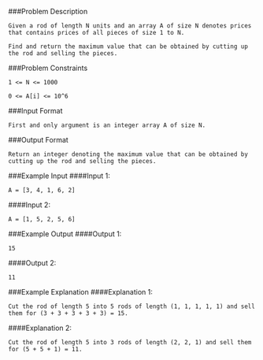 ###Problem Description
```
Given a rod of length N units and an array A of size N denotes prices that contains prices of all pieces of size 1 to N.

Find and return the maximum value that can be obtained by cutting up the rod and selling the pieces.
```


###Problem Constraints
```
1 <= N <= 1000

0 <= A[i] <= 10^6
```


###Input Format
```
First and only argument is an integer array A of size N.
```


###Output Format
```
Return an integer denoting the maximum value that can be obtained by cutting up the rod and selling the pieces.
```


###Example Input
####Input 1:

```
A = [3, 4, 1, 6, 2]
```
####Input 2:

```
A = [1, 5, 2, 5, 6]
```


###Example Output
####Output 1:

```
15
```
####Output 2:

```
11
```


###Example Explanation
####Explanation 1:

```
Cut the rod of length 5 into 5 rods of length (1, 1, 1, 1, 1) and sell them for (3 + 3 + 3 + 3 + 3) = 15.
```
####Explanation 2:

```
Cut the rod of length 5 into 3 rods of length (2, 2, 1) and sell them for (5 + 5 + 1) = 11.
```
